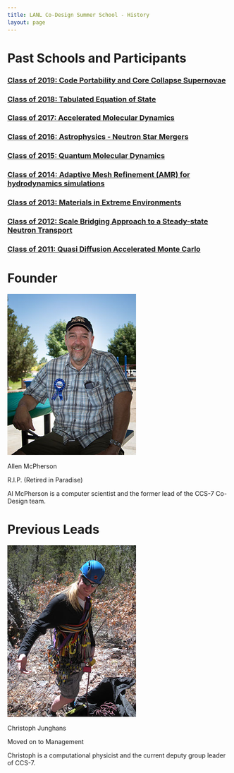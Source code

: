```yaml
---
title: LANL Co-Design Summer School - History
layout: page
---
```


# Past Schools and Participants

### [Class of 2019: Code Portability and Core Collapse Supernovae](2019.html)

### [Class of 2018: Tabulated Equation of State](2018.html)

### [Class of 2017: Accelerated Molecular Dynamics](2017.html)

### [Class of 2016: Astrophysics - Neutron Star Mergers](2016.html)

### [Class of 2015: Quantum Molecular Dynamics](2015.html)

### [Class of 2014: Adaptive Mesh Refinement (AMR) for hydrodynamics simulations](2014.html)

### [Class of 2013: Materials in Extreme Environments](2013.html)

### [Class of 2012: Scale Bridging Approach to a Steady-state Neutron Transport](2012.html)

### [Class of 2011: Quasi Diffusion Accelerated Monte Carlo](2011.html)

# Founder
![](images/al-1.jpg)

Allen McPherson

R.I.P. (Retired in Paradise)

Al McPherson is a computer scientist and the former lead of the CCS-7 Co-Design team.

# Previous Leads
![](images/junghans.jpg)

Christoph Junghans

Moved on to Management

Christoph is a computational physicist and the current deputy group leader of CCS-7.
